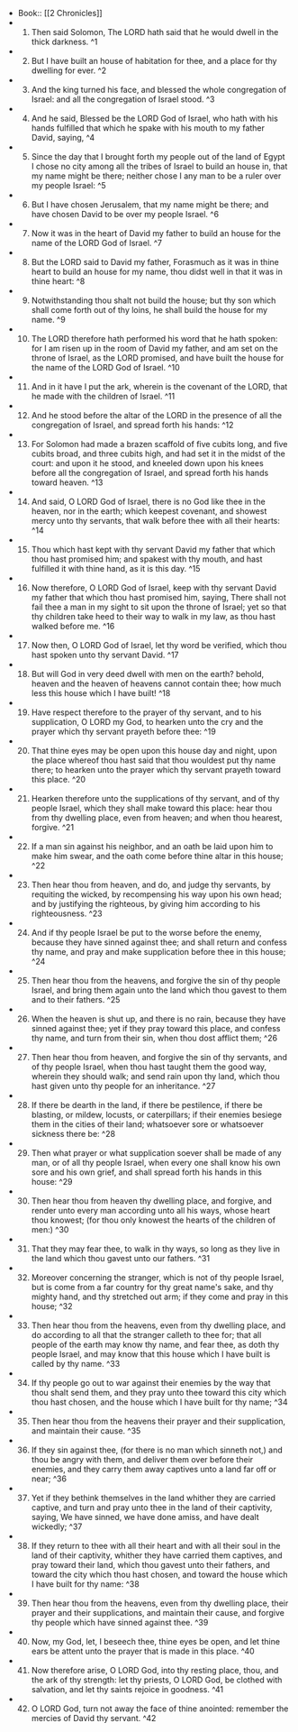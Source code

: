 - Book:: [[2 Chronicles]]
- 1. Then said Solomon, The LORD hath said that he would dwell in the thick darkness. ^1
- 2. But I have built an house of habitation for thee, and a place for thy dwelling for ever. ^2
- 3. And the king turned his face, and blessed the whole congregation of Israel: and all the congregation of Israel stood. ^3
- 4. And he said, Blessed be the LORD God of Israel, who hath with his hands fulfilled that which he spake with his mouth to my father David, saying, ^4
- 5. Since the day that I brought forth my people out of the land of Egypt I chose no city among all the tribes of Israel to build an house in, that my name might be there; neither chose I any man to be a ruler over my people Israel: ^5
- 6. But I have chosen Jerusalem, that my name might be there; and have chosen David to be over my people Israel. ^6
- 7. Now it was in the heart of David my father to build an house for the name of the LORD God of Israel. ^7
- 8. But the LORD said to David my father, Forasmuch as it was in thine heart to build an house for my name, thou didst well in that it was in thine heart: ^8
- 9. Notwithstanding thou shalt not build the house; but thy son which shall come forth out of thy loins, he shall build the house for my name. ^9
- 10. The LORD therefore hath performed his word that he hath spoken: for I am risen up in the room of David my father, and am set on the throne of Israel, as the LORD promised, and have built the house for the name of the LORD God of Israel. ^10
- 11. And in it have I put the ark, wherein is the covenant of the LORD, that he made with the children of Israel. ^11
- 12. And he stood before the altar of the LORD in the presence of all the congregation of Israel, and spread forth his hands: ^12
- 13. For Solomon had made a brazen scaffold of five cubits long, and five cubits broad, and three cubits high, and had set it in the midst of the court: and upon it he stood, and kneeled down upon his knees before all the congregation of Israel, and spread forth his hands toward heaven. ^13
- 14. And said, O LORD God of Israel, there is no God like thee in the heaven, nor in the earth; which keepest covenant, and showest mercy unto thy servants, that walk before thee with all their hearts: ^14
- 15. Thou which hast kept with thy servant David my father that which thou hast promised him; and spakest with thy mouth, and hast fulfilled it with thine hand, as it is this day. ^15
- 16. Now therefore, O LORD God of Israel, keep with thy servant David my father that which thou hast promised him, saying, There shall not fail thee a man in my sight to sit upon the throne of Israel; yet so that thy children take heed to their way to walk in my law, as thou hast walked before me. ^16
- 17. Now then, O LORD God of Israel, let thy word be verified, which thou hast spoken unto thy servant David. ^17
- 18. But will God in very deed dwell with men on the earth? behold, heaven and the heaven of heavens cannot contain thee; how much less this house which I have built! ^18
- 19. Have respect therefore to the prayer of thy servant, and to his supplication, O LORD my God, to hearken unto the cry and the prayer which thy servant prayeth before thee: ^19
- 20. That thine eyes may be open upon this house day and night, upon the place whereof thou hast said that thou wouldest put thy name there; to hearken unto the prayer which thy servant prayeth toward this place. ^20
- 21. Hearken therefore unto the supplications of thy servant, and of thy people Israel, which they shall make toward this place: hear thou from thy dwelling place, even from heaven; and when thou hearest, forgive. ^21
- 22. If a man sin against his neighbor, and an oath be laid upon him to make him swear, and the oath come before thine altar in this house; ^22
- 23. Then hear thou from heaven, and do, and judge thy servants, by requiting the wicked, by recompensing his way upon his own head; and by justifying the righteous, by giving him according to his righteousness. ^23
- 24. And if thy people Israel be put to the worse before the enemy, because they have sinned against thee; and shall return and confess thy name, and pray and make supplication before thee in this house; ^24
- 25. Then hear thou from the heavens, and forgive the sin of thy people Israel, and bring them again unto the land which thou gavest to them and to their fathers. ^25
- 26. When the heaven is shut up, and there is no rain, because they have sinned against thee; yet if they pray toward this place, and confess thy name, and turn from their sin, when thou dost afflict them; ^26
- 27. Then hear thou from heaven, and forgive the sin of thy servants, and of thy people Israel, when thou hast taught them the good way, wherein they should walk; and send rain upon thy land, which thou hast given unto thy people for an inheritance. ^27
- 28. If there be dearth in the land, if there be pestilence, if there be blasting, or mildew, locusts, or caterpillars; if their enemies besiege them in the cities of their land; whatsoever sore or whatsoever sickness there be: ^28
- 29. Then what prayer or what supplication soever shall be made of any man, or of all thy people Israel, when every one shall know his own sore and his own grief, and shall spread forth his hands in this house: ^29
- 30. Then hear thou from heaven thy dwelling place, and forgive, and render unto every man according unto all his ways, whose heart thou knowest; (for thou only knowest the hearts of the children of men:) ^30
- 31. That they may fear thee, to walk in thy ways, so long as they live in the land which thou gavest unto our fathers. ^31
- 32. Moreover concerning the stranger, which is not of thy people Israel, but is come from a far country for thy great name's sake, and thy mighty hand, and thy stretched out arm; if they come and pray in this house; ^32
- 33. Then hear thou from the heavens, even from thy dwelling place, and do according to all that the stranger calleth to thee for; that all people of the earth may know thy name, and fear thee, as doth thy people Israel, and may know that this house which I have built is called by thy name. ^33
- 34. If thy people go out to war against their enemies by the way that thou shalt send them, and they pray unto thee toward this city which thou hast chosen, and the house which I have built for thy name; ^34
- 35. Then hear thou from the heavens their prayer and their supplication, and maintain their cause. ^35
- 36. If they sin against thee, (for there is no man which sinneth not,) and thou be angry with them, and deliver them over before their enemies, and they carry them away captives unto a land far off or near; ^36
- 37. Yet if they bethink themselves in the land whither they are carried captive, and turn and pray unto thee in the land of their captivity, saying, We have sinned, we have done amiss, and have dealt wickedly; ^37
- 38. If they return to thee with all their heart and with all their soul in the land of their captivity, whither they have carried them captives, and pray toward their land, which thou gavest unto their fathers, and toward the city which thou hast chosen, and toward the house which I have built for thy name: ^38
- 39. Then hear thou from the heavens, even from thy dwelling place, their prayer and their supplications, and maintain their cause, and forgive thy people which have sinned against thee. ^39
- 40. Now, my God, let, I beseech thee, thine eyes be open, and let thine ears be attent unto the prayer that is made in this place. ^40
- 41. Now therefore arise, O LORD God, into thy resting place, thou, and the ark of thy strength: let thy priests, O LORD God, be clothed with salvation, and let thy saints rejoice in goodness. ^41
- 42. O LORD God, turn not away the face of thine anointed: remember the mercies of David thy servant. ^42
